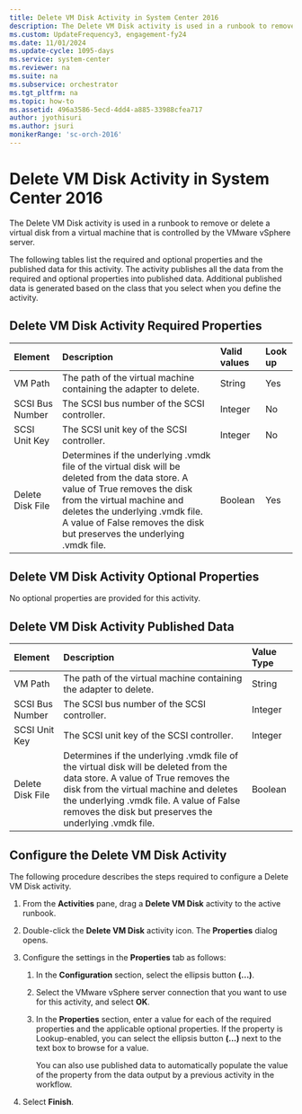 ```yaml
---
title: Delete VM Disk Activity in System Center 2016
description: The Delete VM Disk activity is used in a runbook to remove or delete a virtual disk from a virtual machine that is controlled by the VMware vSphere server. It also lists the activity data.
ms.custom: UpdateFrequency3, engagement-fy24
ms.date: 11/01/2024
ms.update-cycle: 1095-days
ms.service: system-center
ms.reviewer: na
ms.suite: na
ms.subservice: orchestrator
ms.tgt_pltfrm: na
ms.topic: how-to
ms.assetid: 496a3586-5ecd-4dd4-a885-33988cfea717
author: jyothisuri
ms.author: jsuri
monikerRange: 'sc-orch-2016'
---
```

# Delete VM Disk Activity in System Center 2016

The Delete VM Disk activity is used in a runbook to remove or delete a virtual disk from a virtual machine that is controlled by the VMware vSphere server.

The following tables list the required and optional properties and the published data for this activity. The activity publishes all the data from the required and optional properties into published data. Additional published data is generated based on the class that you select when you define the activity.

## Delete VM Disk Activity Required Properties

| Element   | Description   | Valid values | Look up |
|:---|:---|:---|:---|
| VM Path   | The path of the virtual machine containing the adapter to delete.   | String   | Yes   |
| SCSI Bus Number  | The SCSI bus number of the SCSI controller.   | Integer   | No   |
| SCSI Unit Key   | The SCSI unit key of the SCSI controller.   | Integer   | No   |
| Delete Disk File | Determines if the underlying .vmdk file of the virtual disk will be deleted from the data store. A value of True removes the disk from the virtual machine and deletes the underlying .vmdk file. A value of False removes the disk but preserves the underlying .vmdk file. | Boolean   | Yes   |

## Delete VM Disk Activity Optional Properties

No optional properties are provided for this activity.

## Delete VM Disk Activity Published Data

| Element   | Description   | Value Type |
|:---|:---|:---|
| VM Path   | The path of the virtual machine containing the adapter to delete.   | String   |
| SCSI Bus Number  | The SCSI bus number of the SCSI controller.   | Integer   |
| SCSI Unit Key   | The SCSI unit key of the SCSI controller.   | Integer   |
| Delete Disk File | Determines if the underlying .vmdk file of the virtual disk will be deleted from the data store. A value of True removes the disk from the virtual machine and deletes the underlying .vmdk file. A value of False removes the disk but preserves the underlying .vmdk file. | Boolean   |

## Configure the Delete VM Disk Activity

The following procedure describes the steps required to configure a Delete VM Disk activity.

1. From the **Activities** pane, drag a **Delete VM Disk** activity to the active runbook.

2. Double-click the **Delete VM Disk** activity icon. The **Properties** dialog opens.

3. Configure the settings in the **Properties** tab as follows:

    1. In the **Configuration** section, select the ellipsis button **(...)**.

    2. Select the VMware vSphere server connection that you want to use for this activity, and select **OK**.

    3. In the **Properties** section, enter a value for each of the required properties and the applicable optional properties. If the property is Lookup-enabled, you can select the ellipsis button **(...)** next to the text box to browse for a value.

        You can also use published data to automatically populate the value of the property from the data output by a previous activity in the workflow.

4. Select **Finish**.
